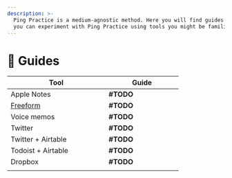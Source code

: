 ```yaml
---
description: >-
  Ping Practice is a medium-agnostic method. Here you will find guides for how
  you can experiment with Ping Practice using tools you might be familiar with.
---
```


# 📔 Guides



<table><thead><tr><th width="211">Tool</th><th width="154.33333333333331">Guide</th></tr></thead><tbody><tr><td>Apple Notes</td><td><strong>#TODO</strong></td></tr><tr><td><a href="https://www.apple.com/newsroom/2022/12/apple-launches-freeform-a-powerful-new-app-designed-for-creative-collaboration/">Freeform</a></td><td><strong>#TODO</strong></td></tr><tr><td>Voice memos</td><td><strong>#TODO</strong></td></tr><tr><td>Twitter</td><td><strong>#TODO</strong></td></tr><tr><td>Twitter + Airtable</td><td><strong>#TODO</strong></td></tr><tr><td>Todoist + Airtable</td><td><strong>#TODO</strong></td></tr><tr><td>Dropbox</td><td><strong>#TODO</strong></td></tr><tr><td></td><td></td></tr></tbody></table>
